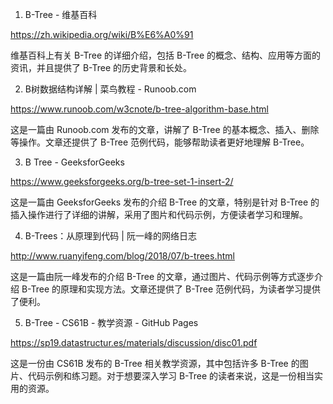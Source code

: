 

1. B-Tree - 维基百科

https://zh.wikipedia.org/wiki/B%E6%A0%91

维基百科上有关 B-Tree 的详细介绍，包括 B-Tree 的概念、结构、应用等方面的资讯，并且提供了 B-Tree 的历史背景和长处。

2. B树数据结构详解 | 菜鸟教程 - Runoob.com

https://www.runoob.com/w3cnote/b-tree-algorithm-base.html

这是一篇由 Runoob.com 发布的文章，讲解了 B-Tree 的基本概念、插入、删除等操作。文章还提供了 B-Tree 范例代码，能够帮助读者更好地理解 B-Tree。

3. B Tree - GeeksforGeeks

https://www.geeksforgeeks.org/b-tree-set-1-insert-2/

这是一篇由 GeeksforGeeks 发布的介绍 B-Tree 的文章，特别是针对 B-Tree 的插入操作进行了详细的讲解，采用了图片和代码示例，方便读者学习和理解。

4. B-Trees：从原理到代码 | 阮一峰的网络日志

http://www.ruanyifeng.com/blog/2018/07/b-trees.html

这是一篇由阮一峰发布的介绍 B-Tree 的文章，通过图片、代码示例等方式逐步介绍 B-Tree 的原理和实现方法。文章还提供了 B-Tree 范例代码，为读者学习提供了便利。

5. B-Tree - CS61B - 教学资源 - GitHub Pages

https://sp19.datastructur.es/materials/discussion/disc01.pdf

这是一份由 CS61B 发布的 B-Tree 相关教学资源，其中包括许多 B-Tree 的图片、代码示例和练习题。对于想要深入学习 B-Tree 的读者来说，这是一份相当实用的资源。